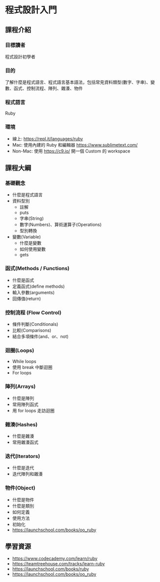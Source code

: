 # 程式設計入門

## 課程介紹

### 目標讀者
程式設計初學者
### 目的 
了解什麼是程式語言、程式語言基本語法，包括常見資料類型(數字、字串)、變數、函式、控制流程、陣列、雜湊、物件
### 程式語言 
Ruby
### 環境
* 線上: https://repl.it/languages/ruby
* Mac: 使用內建的 Ruby 和編輯器 https://www.sublimetext.com/
* Non-Mac: 使用 https://c9.io/ 開一個 Custom 的 workspace

## 課程大綱

### 基礎觀念
* 什麼是程式語言
* 資料型別
  * 註解
  * puts 
  * 字串(String)
  * 數字(Numbers)、算術運算子(Operations)
  * 型別轉換
* 變數(Variable)
  * 什麼是變數
  * 如何使用變數
  * gets

### 函式(Methods / Functions)
* 什麼是函式
* 定義函式(define methods)
* 輸入參數(arguments)
* 回傳值(return)

### 控制流程 (Flow Control)
* 條件判斷(Conditionals)
* 比較(Comparisons)
* 結合多項條件(and、or、not)

### 迴圈(Loops)
* While loops
* 使用 break 中斷迴圈
* For loops
  	  
### 陣列(Arrays)
* 什麼是陣列
* 常用陣列函式
* 用 for loops 走訪迴圈

### 雜湊(Hashes)
* 什麼是雜湊
* 常用雜湊函式

### 迭代(Iterators)
* 什麼是迭代
* 迭代陣列和雜湊

### 物件(Object)
* 什麼是物件
* 什麼是類別
* 如何定義
* 使用方法
* 初始化
* https://launchschool.com/books/oo_ruby

## 學習資源
* https://www.codecademy.com/learn/ruby
* https://teamtreehouse.com/tracks/learn-ruby  
* https://launchschool.com/books/ruby
* https://launchschool.com/books/oo_ruby



















